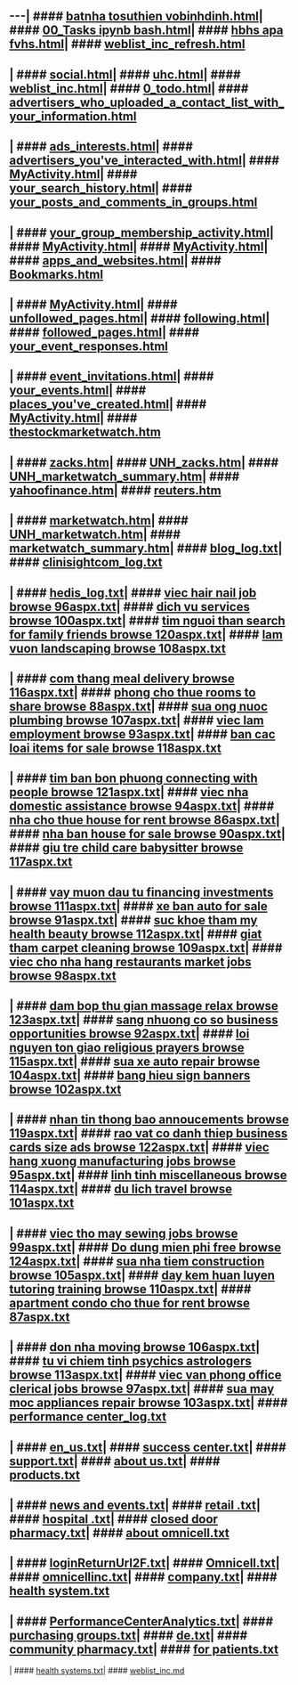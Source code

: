 ---| #### [batnha tosuthien vobinhdinh.html](./batnha-tosuthien-vobinhdinh.html)| #### [00_Tasks ipynb bash.html](./00_Tasks-ipynb-bash.html)| #### [hbhs apa fvhs.html](./hbhs-apa-fvhs.html)| #### [weblist_inc_refresh.html](./weblist_inc_refresh.html)
---
| #### [social.html](./social.html)| #### [uhc.html](./uhc.html)| #### [weblist_inc.html](./weblist_inc.html)| #### [0_todo.html](./0_todo.html)| #### [advertisers_who_uploaded_a_contact_list_with_your_information.html](./social/ads/advertisers_who_uploaded_a_contact_list_with_your_information.html)
---
| #### [ads_interests.html](./social/ads/ads_interests.html)| #### [advertisers_you've_interacted_with.html](./social/ads/advertisers_you've_interacted_with.html)| #### [MyActivity.html](./social/tintuc/MyActivity.html)| #### [your_search_history.html](./social/search_history/your_search_history.html)| #### [your_posts_and_comments_in_groups.html](./social/groups/your_posts_and_comments_in_groups.html)
---
| #### [your_group_membership_activity.html](./social/groups/your_group_membership_activity.html)| #### [MyActivity.html](./social/YouTube/MyActivity.html)| #### [MyActivity.html](./social/Googletintuc/MyActivity.html)| #### [apps_and_websites.html](./social/apps_and_websites/apps_and_websites.html)| #### [Bookmarks.html](./social/Bookmarks/Bookmarks.html)
---
| #### [MyActivity.html](./social/Finance/MyActivity.html)| #### [unfollowed_pages.html](./social/following_and_followers/unfollowed_pages.html)| #### [following.html](./social/following_and_followers/following.html)| #### [followed_pages.html](./social/following_and_followers/followed_pages.html)| #### [your_event_responses.html](./social/events/your_event_responses.html)
---
| #### [event_invitations.html](./social/events/event_invitations.html)| #### [your_events.html](./social/events/your_events.html)| #### [places_you've_created.html](./social/your_places/places_you've_created.html)| #### [MyActivity.html](./social/Developers/MyActivity.html)| #### [thestockmarketwatch.htm](./stock-market/thestockmarketwatch.htm)
---
| #### [zacks.htm](./stock-market/zacks.htm)| #### [UNH_zacks.htm](./stock-market/UNH_zacks.htm)| #### [UNH_marketwatch_summary.htm](./stock-market/UNH_marketwatch_summary.htm)| #### [yahoofinance.htm](./stock-market/yahoofinance.htm)| #### [reuters.htm](./stock-market/reuters.htm)
---
| #### [marketwatch.htm](./stock-market/marketwatch.htm)| #### [UNH_marketwatch.htm](./stock-market/UNH_marketwatch.htm)| #### [marketwatch_summary.htm](./stock-market/marketwatch_summary.htm)| #### [blog_log.txt](./blog_log.txt)| #### [clinisightcom_log.txt](./clinisightcom_log.txt)
---
| #### [hedis_log.txt](./hedis_log.txt)| #### [viec hair nail job browse 96aspx.txt](./raovatnguoi-vietcom/classified/viec-hair-nail-job-browse-96aspx.txt)| #### [dich vu services browse 100aspx.txt](./raovatnguoi-vietcom/classified/dich-vu-services-browse-100aspx.txt)| #### [tim nguoi than search for family friends browse 120aspx.txt](./raovatnguoi-vietcom/classified/tim-nguoi-than-search-for-family-friends-browse-120aspx.txt)| #### [lam vuon landscaping browse 108aspx.txt](./raovatnguoi-vietcom/classified/lam-vuon-landscaping-browse-108aspx.txt)
---
| #### [com thang meal delivery browse 116aspx.txt](./raovatnguoi-vietcom/classified/com-thang-meal-delivery-browse-116aspx.txt)| #### [phong cho thue rooms to share browse 88aspx.txt](./raovatnguoi-vietcom/classified/phong-cho-thue-rooms-to-share-browse-88aspx.txt)| #### [sua ong nuoc plumbing browse 107aspx.txt](./raovatnguoi-vietcom/classified/sua-ong-nuoc-plumbing-browse-107aspx.txt)| #### [viec lam employment browse 93aspx.txt](./raovatnguoi-vietcom/classified/viec-lam-employment-browse-93aspx.txt)| #### [ban cac loai items for sale browse 118aspx.txt](./raovatnguoi-vietcom/classified/ban-cac-loai-items-for-sale-browse-118aspx.txt)
---
| #### [tim ban bon phuong connecting with people browse 121aspx.txt](./raovatnguoi-vietcom/classified/tim-ban-bon-phuong-connecting-with-people-browse-121aspx.txt)| #### [viec nha domestic assistance browse 94aspx.txt](./raovatnguoi-vietcom/classified/viec-nha-domestic-assistance-browse-94aspx.txt)| #### [nha cho thue house for rent browse 86aspx.txt](./raovatnguoi-vietcom/classified/nha-cho-thue-house-for-rent-browse-86aspx.txt)| #### [nha ban house for sale browse 90aspx.txt](./raovatnguoi-vietcom/classified/nha-ban-house-for-sale-browse-90aspx.txt)| #### [giu tre child care babysitter browse 117aspx.txt](./raovatnguoi-vietcom/classified/giu-tre-child-care-babysitter-browse-117aspx.txt)
---
| #### [vay muon dau tu financing investments browse 111aspx.txt](./raovatnguoi-vietcom/classified/vay-muon-dau-tu-financing-investments-browse-111aspx.txt)| #### [xe ban auto for sale browse 91aspx.txt](./raovatnguoi-vietcom/classified/xe-ban-auto-for-sale-browse-91aspx.txt)| #### [suc khoe tham my health beauty browse 112aspx.txt](./raovatnguoi-vietcom/classified/suc-khoe-tham-my-health-beauty-browse-112aspx.txt)| #### [giat tham carpet cleaning browse 109aspx.txt](./raovatnguoi-vietcom/classified/giat-tham-carpet-cleaning-browse-109aspx.txt)| #### [viec cho nha hang restaurants market jobs browse 98aspx.txt](./raovatnguoi-vietcom/classified/viec-cho-nha-hang-restaurants-market-jobs-browse-98aspx.txt)
---
| #### [dam bop thu gian massage relax browse 123aspx.txt](./raovatnguoi-vietcom/classified/dam-bop-thu-gian-massage-relax-browse-123aspx.txt)| #### [sang nhuong co so business opportunities browse 92aspx.txt](./raovatnguoi-vietcom/classified/sang-nhuong-co-so-business-opportunities-browse-92aspx.txt)| #### [loi nguyen ton giao religious prayers browse 115aspx.txt](./raovatnguoi-vietcom/classified/loi-nguyen-ton-giao-religious-prayers-browse-115aspx.txt)| #### [sua xe auto repair browse 104aspx.txt](./raovatnguoi-vietcom/classified/sua-xe-auto-repair-browse-104aspx.txt)| #### [bang hieu sign banners browse 102aspx.txt](./raovatnguoi-vietcom/classified/bang-hieu-sign-banners-browse-102aspx.txt)
---
| #### [nhan tin thong bao annoucements browse 119aspx.txt](./raovatnguoi-vietcom/classified/nhan-tin-thong-bao-annoucements-browse-119aspx.txt)| #### [rao vat co danh thiep business cards size ads browse 122aspx.txt](./raovatnguoi-vietcom/classified/rao-vat-co-danh-thiep-business-cards-size-ads-browse-122aspx.txt)| #### [viec hang xuong manufacturing jobs browse 95aspx.txt](./raovatnguoi-vietcom/classified/viec-hang-xuong-manufacturing-jobs-browse-95aspx.txt)| #### [linh tinh miscellaneous browse 114aspx.txt](./raovatnguoi-vietcom/classified/linh-tinh-miscellaneous-browse-114aspx.txt)| #### [du lich travel browse 101aspx.txt](./raovatnguoi-vietcom/classified/du-lich-travel-browse-101aspx.txt)
---
| #### [viec tho may sewing jobs browse 99aspx.txt](./raovatnguoi-vietcom/classified/viec-tho-may-sewing-jobs-browse-99aspx.txt)| #### [Do dung mien phi free browse 124aspx.txt](./raovatnguoi-vietcom/classified/Do-dung-mien-phi-free-browse-124aspx.txt)| #### [sua nha tiem construction browse 105aspx.txt](./raovatnguoi-vietcom/classified/sua-nha-tiem-construction-browse-105aspx.txt)| #### [day kem huan luyen tutoring training browse 110aspx.txt](./raovatnguoi-vietcom/classified/day-kem-huan-luyen-tutoring-training-browse-110aspx.txt)| #### [apartment condo cho thue for rent browse 87aspx.txt](./raovatnguoi-vietcom/classified/apartment-condo-cho-thue-for-rent-browse-87aspx.txt)
---
| #### [don nha moving browse 106aspx.txt](./raovatnguoi-vietcom/classified/don-nha-moving-browse-106aspx.txt)| #### [tu vi chiem tinh psychics astrologers browse 113aspx.txt](./raovatnguoi-vietcom/classified/tu-vi-chiem-tinh-psychics-astrologers-browse-113aspx.txt)| #### [viec van phong office clerical jobs browse 97aspx.txt](./raovatnguoi-vietcom/classified/viec-van-phong-office-clerical-jobs-browse-97aspx.txt)| #### [sua may moc appliances repair browse 103aspx.txt](./raovatnguoi-vietcom/classified/sua-may-moc-appliances-repair-browse-103aspx.txt)| #### [performance center_log.txt](./wwwomnicellcom/performance-center_log.txt)
---
| #### [en_us.txt](./wwwomnicellcom/us/en_us.txt)| #### [success center.txt](./wwwomnicellcom/en_us/success-center.txt)| #### [support.txt](./wwwomnicellcom/en_us/support.txt)| #### [about us.txt](./wwwomnicellcom/en_us/about-us.txt)| #### [products.txt](./wwwomnicellcom/en_us/products.txt)
---
| #### [news and events.txt](./wwwomnicellcom/en_us/news-and-events.txt)| #### [retail .txt](./wwwomnicellcom/products/retail-.txt)| #### [hospital .txt](./wwwomnicellcom/products/hospital-.txt)| #### [closed door pharmacy.txt](./wwwomnicellcom/products/closed-door-pharmacy.txt)| #### [about omnicell.txt](./wwwomnicellcom/about-us/about-omnicell.txt)
---
| #### [loginReturnUrl2F.txt](./wwwomnicellcom/myomnicellcom/loginReturnUrl2F.txt)| #### [Omnicell.txt](./wwwomnicellcom/wwwtwittercom/Omnicell.txt)| #### [omnicellinc.txt](./wwwomnicellcom/wwwfacebookcom/omnicellinc.txt)| #### [company.txt](./wwwomnicellcom/wwwlinkedincom/company.txt)| #### [ health system.txt](./wwwomnicellcom/hospital-/-health-system.txt)
---
| #### [PerformanceCenterAnalytics.txt](./wwwomnicellcom/English/PerformanceCenterAnalytics.txt)| #### [purchasing groups.txt](./wwwomnicellcom/partners/purchasing-groups.txt)| #### [de.txt](./wwwomnicellcom/wwwomnicellde/de.txt)| #### [ community pharmacy.txt](./wwwomnicellcom/retail-/-community-pharmacy.txt)| #### [for patients.txt](./wwwomnicellcom/-community-pharmacy/for-patients.txt)
---
| #### [health systems.txt](./wwwomnicellcom/purchasing-groups/health-systems.txt)| #### [weblist_inc.md](./weblist_inc.md)</tr></table>